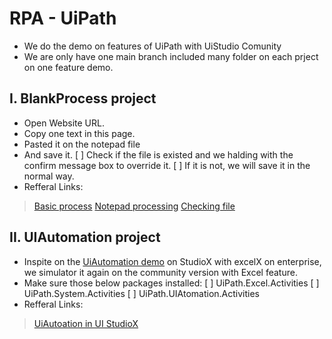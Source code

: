 # RPA - UiPath
- We do the demo on features of UiPath with UiStudio Comunity
- We are only have one main branch included many folder on each prject on one feature demo.

## I. BlankProcess project
- Open Website URL.
- Copy one text in this page.
- Pasted it on the notepad file
- And save it. 
[ ] Check if the file is existed and we halding with the confirm message box to override it.
[ ] If it is not, we will save it in the normal way.
- Refferal Links:
> [Basic process](https://docs.uipath.com/studio/docs/creating-basic-process)
> [Notepad processing](https://www.geeksforgeeks.org/robotic-process-automationrpa-notepad-automation-using-uipath/)
> [Checking file](https://docs.uipath.com/activities/docs/file-exists-x#section-studiox)

## II. UIAutomation project
* Inspite on the [UiAutomation demo](https://docs.uipath.com/studiox/v2019/docs/tutorial-working-with-ui-automation) on StudioX with excelX on enterprise, we simulator it again on the community version with Excel feature.
* Make sure those below packages installed:
[ ] UiPath.Excel.Activities
[ ] UiPath.System.Activities
[ ] UiPath.UIAtomation.Activities
* Refferal Links:
> [UiAutoation in UI StudioX](https://docs.uipath.com/studiox/v2019/docs/tutorial-working-with-ui-automation)
